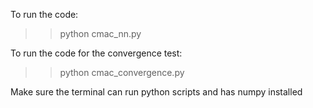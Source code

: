 To run the code:
>> python cmac_nn.py




To run the code for the convergence test:
>> python cmac_convergence.py


Make sure the terminal can run python scripts and has numpy installed

